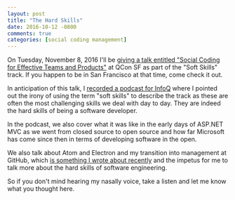 ```yaml
---
layout: post
title: "The Hard Skills"
date: 2016-10-12 -0800
comments: true
categories: [social coding management]
---
```


On Tuesday, November 8, 2016 I'll be [giving a talk entitled "Social Coding for Effective Teams and Products"](https://qconsf.com/sf2016/speakers/phil-haack) at QCon SF as part of the "Soft Skills" track. If you happen to be in San Francisco at that time, come check it out.

In anticipation of this talk, I [recorded a podcast for InfoQ](https://www.infoq.com/articles/engineering-culture-phil-haak) where I pointed out the irony of using the term "soft skills" to describe the track as these are often the most challenging skills we deal with day to day. They are indeed the hard skills of being a software developer.

In the podcast, we also cover what it was like in the early days of ASP.NET MVC as we went from closed source to open source and how far Microsoft has come since then in terms of developing software in the open.

We also talk about Atom and Electron and my transition into management at GitHub, which [is something I wrote about recently](http://haacked.com/archive/2016/09/06/work-at-github/) and the impetus for me to talk more about the hard skills of software engineering.

So if you don't mind hearing my nasally voice, take a listen and let me know what you thought here.
